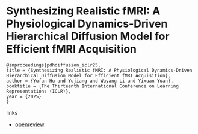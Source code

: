 # Synthesizing Realistic fMRI: A Physiological Dynamics-Driven Hierarchical Diffusion Model for Efficient fMRI Acquisition

```
@inproceedings{pdhdiffusion_iclr25,
title = {Synthesizing Realistic fMRI: A Physiological Dynamics-Driven Hierarchical Diffusion Model for Efficient fMRI Acquisition},
author = {Yufan Hu and Yujiang and Wuyang Li and Yixuan Yuan},
booktitle = {The Thirteenth International Conference on Learning Representations (ICLR)},
year = {2025}
}
```

links
- [openreview](https://openreview.net/forum?id=zZ6TT254Np)
